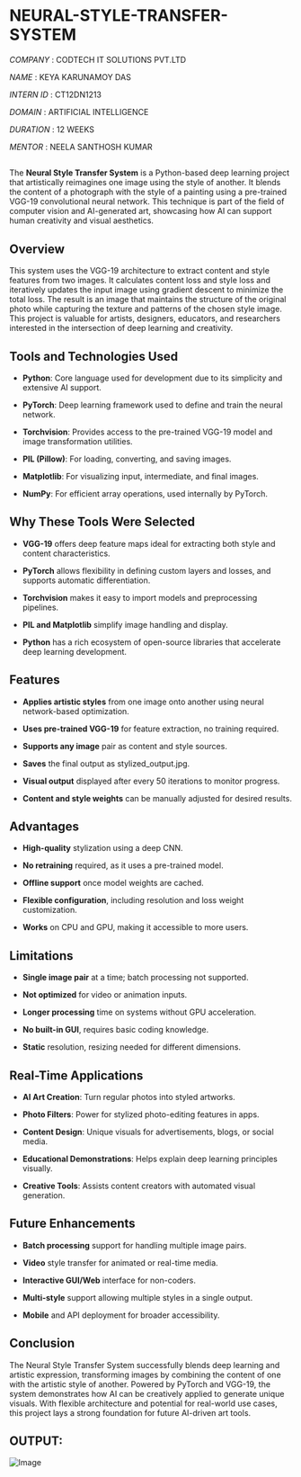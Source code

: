 # NEURAL-STYLE-TRANSFER-SYSTEM

*COMPANY* : CODTECH IT SOLUTIONS PVT.LTD

*NAME* : KEYA KARUNAMOY DAS

*INTERN ID* : CT12DN1213

*DOMAIN* : ARTIFICIAL INTELLIGENCE 

*DURATION* : 12 WEEKS 

*MENTOR* : NEELA SANTHOSH KUMAR 

##
The **Neural Style Transfer System** is a Python-based deep learning project that artistically reimagines one image using the style of another. It blends the content of a photograph with the style of a painting using a pre-trained VGG-19 convolutional neural network. This technique is part of the field of computer vision and AI-generated art, showcasing how AI can support human creativity and visual aesthetics.

## Overview
This system uses the VGG-19 architecture to extract content and style features from two images. It calculates content loss and style loss and iteratively updates the input image using gradient descent to minimize the total loss. The result is an image that maintains the structure of the original photo while capturing the texture and patterns of the chosen style image. This project is valuable for artists, designers, educators, and researchers interested in the intersection of deep learning and creativity.

## Tools and Technologies Used

- **Python**: Core language used for development due to its simplicity and extensive AI support.

- **PyTorch**: Deep learning framework used to define and train the neural network.

- **Torchvision**: Provides access to the pre-trained VGG-19 model and image transformation utilities.

- **PIL (Pillow)**: For loading, converting, and saving images.

- **Matplotlib**: For visualizing input, intermediate, and final images.

- **NumPy**: For efficient array operations, used internally by PyTorch.

## Why These Tools Were Selected

- **VGG-19** offers deep feature maps ideal for extracting both style and content characteristics.

- **PyTorch** allows flexibility in defining custom layers and losses, and supports automatic differentiation.

- **Torchvision** makes it easy to import models and preprocessing pipelines.

- **PIL and Matplotlib** simplify image handling and display.

- **Python** has a rich ecosystem of open-source libraries that accelerate deep learning development.

## Features

- **Applies artistic styles** from one image onto another using neural network-based optimization.

- **Uses pre-trained VGG-19** for feature extraction, no training required.

- **Supports any image** pair as content and style sources.

- **Saves** the final output as stylized_output.jpg.

- **Visual output** displayed after every 50 iterations to monitor progress.

- **Content and style weights** can be manually adjusted for desired results.

## Advantages

- **High-quality** stylization using a deep CNN.

- **No retraining** required, as it uses a pre-trained model.

- **Offline support** once model weights are cached.

- **Flexible configuration**, including resolution and loss weight customization.

- **Works** on CPU and GPU, making it accessible to more users.

## Limitations

- **Single image pair** at a time; batch processing not supported.

- **Not optimized** for video or animation inputs.

- **Longer processing** time on systems without GPU acceleration.

- **No built-in GUI**, requires basic coding knowledge.

- **Static** resolution, resizing needed for different dimensions.

## Real-Time Applications

- **AI Art Creation**: Turn regular photos into styled artworks.

- **Photo Filters**: Power for stylized photo-editing features in apps.

- **Content Design**: Unique visuals for advertisements, blogs, or social media.

- **Educational Demonstrations**: Helps explain deep learning principles visually.

- **Creative Tools**: Assists content creators with automated visual generation.

## Future Enhancements

- **Batch processing** support for handling multiple image pairs.

- **Video** style transfer for animated or real-time media.

- **Interactive GUI/Web** interface for non-coders.

- **Multi-style** support allowing multiple styles in a single output.

- **Mobile** and API deployment for broader accessibility.

## Conclusion

The Neural Style Transfer System successfully blends deep learning and artistic expression, transforming images by combining the content of one with the artistic style of another. Powered by PyTorch and VGG-19, the system demonstrates how AI can be creatively applied to generate unique visuals. With flexible architecture and potential for real-world use cases, this project lays a strong foundation for future AI-driven art tools.

## OUTPUT:
![Image](https://github.com/user-attachments/assets/84102531-c6bf-472d-ba98-0a5535d803f8)
